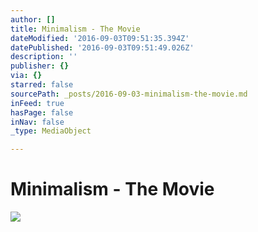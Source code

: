 ```yaml
---
author: []
title: Minimalism - The Movie
dateModified: '2016-09-03T09:51:35.394Z'
datePublished: '2016-09-03T09:51:49.026Z'
description: ''
publisher: {}
via: {}
starred: false
sourcePath: _posts/2016-09-03-minimalism-the-movie.md
inFeed: true
hasPage: false
inNav: false
_type: MediaObject

---
```

# Minimalism - The Movie
![](https://the-grid-user-content.s3-us-west-2.amazonaws.com/de930ff7-9dc5-4d0e-88c8-c5880a19a950.jpg)